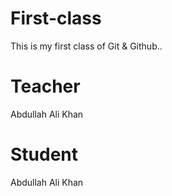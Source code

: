 # First-class
This is my first class of Git &amp; Github..

# Teacher 
Abdullah Ali Khan

# Student 
Abdullah Ali Khan
